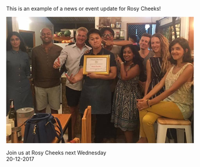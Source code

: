 ---
---


This is an example of a news or event update for Rosy Cheeks!

![](/uploads/versions/RoseCheeksCMEatsNewcomer---x----960-647x---.jpg)

Join us at Rosy Cheeks next Wednesday<br>20-12-2017